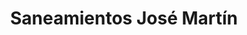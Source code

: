 ---
title: "Saneamientos José Martín"
url: /vitigudino/saneamientos-jose-martin/
shop: cuarto de baño
---